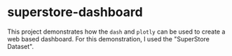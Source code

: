 # superstore-dashboard
This project demonstrates how the `dash` and `plotly` can be used to create a web based dashboard. For this demonstration, I used the "SuperStore Dataset".
